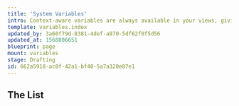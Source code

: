 ```yaml
---
title: 'System Variables'
intro: Context-aware variables are always available in your views, giving you access to dynamic information about the current URL, user, loaded entry, site settings, and more.
template: variables.index
updated_by: 3a60f79d-8381-4def-a970-5df62f0f5d56
updated_at: 1568806651
blueprint: page
mount: variables
stage: Drafting
id: 662a5918-ac0f-42a1-bf40-5a7a320e87e1
---
```

## The List
